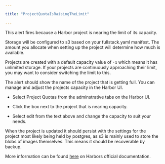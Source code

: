 ```yaml
---

title: "ProjectQuotaIsRaisingTheLimit"

---
```


This alert fires because a Harbor project is nearing the limit of its capacity.

Storage will be configured to s3 based on your fullstack.yaml manifest. The amount you allocate when setting up the project will determine how much is available.


Projects are created with a default capacity value of `-1` which means it has unlimited storage. If your projects are continuously approaching their limit, you may want to consider switching the limit to this.

The alert should show the name of the project that is getting full. You can manage and adjust the projects capacity in the Harbor UI. 


- Select Project Quotas from the adminstrative tabs on the Harbor UI.

- Click the box next to the project that is nearing capacity.

- Select edit from the text above and change the capacity to suit your needs.

When the project is updated it should persist with the settings for the project most likely being held by postgres, as s3 is mainly used to store the blobs of images themselves. This means it should be recoverable by backup.

More information can be found [here](https://goharbor.io/docs/2.6.0/administration/configure-project-quotas/) on Harbors official documentation.
